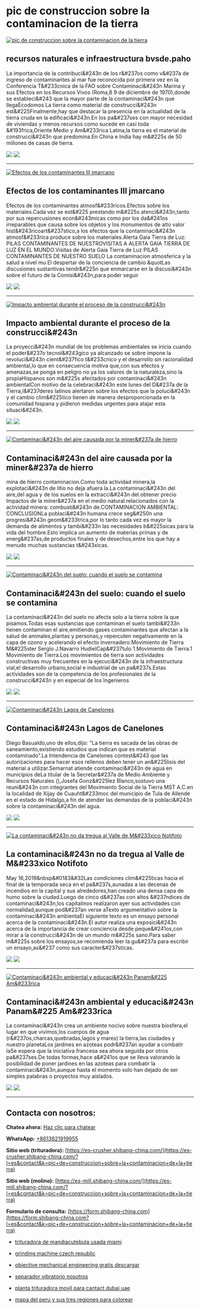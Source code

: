 # pic de construccion sobre la contaminacion de la tierra

<a href="https://swt.shibang-china.com/?l=es&img&k=pic+de+construccion+sobre+la+contaminacion+de+la+tierra" target="_blank">![pic de construccion sobre la contaminacion de la tierra](http://static.shibang-china.com/all-800x300/1202.jpg)</a>

## recursos naturales e infraestructura bvsde.paho
La importancia de la contribuci&#243n de los r&#237os como v&#237a de ingreso de contaminantes al mar fue reconocida por primera vez en la Conferencia T&#233cnica de la FAO sobre Contaminaci&#243n Marina y sus Efectos en los Recursos Vivos (Roma,8 9 de diciembre de 1970),donde se estableci&#243 que la mayor parte de la contaminaci&#243n que llegaEcodomos La tierra como material de construcci&#243n est&#225Finalmente,hay que destacar la presencia en la actualidad de la tierra cruda en la edificaci&#243n.En los pa&#237ses con mayor necesidad de viviendas y menos recursos como sucede en casi toda &#193frica,Oriente Medio y Am&#233rica Latina,la tierra es el material de construcci&#243n que predomina.En China e India hay m&#225s de 50 millones de casas de tierra.


<a href="https://whatsapp.shibangsoft.com/WhatsApp.php" target="_blank" title="WhatsApp">![](http://static.shibang-china.com/icon/whatsapp.png)</a> <a href="https://swt.shibang-china.com/?l=es&icon&k=pic+de+construccion+sobre+la+contaminacion+de+la+tierra" target="_blank">![](http://static.shibang-china.com/icon/chat-es.png)</a>

---

<a href="https://swt.shibang-china.com/?l=es&img&k=pic+de+construccion+sobre+la+contaminacion+de+la+tierra" target="_blank">![Efectos de los contaminantes III jmarcano](http://static.shibang-china.com/all-800x300/1232.jpg)</a>

## Efectos de los contaminantes III jmarcano
Efectos de los contaminantes atmosf&#233ricos.Efectos sobre los materiales.Cada vez se est&#225 prestando m&#225s atenci&#243n,tanto por sus repercusiones econ&#243micas como por los da&#241os irreparables que causa sobre los objetos y los monumentos de alto valor hist&#243ricoart&#237stico,a los efectos que la contaminaci&#243n atmosf&#233rica produce sobre los materiales.Alerta Gaia Tierra de Luz: PILAS CONTAMINANTES DE NUESTROVISITAS A ALERTA GAIA TIERRA DE LUZ EN EL MUNDO.Visitas de Alerta Gaia Tierra de Luz PILAS CONTAMINANTES DE NUESTRO SUELO La contaminacion atmosferica y la salud a nivel mu El despertar de la conciencia de cambio &quotLas discusiones sustantivas tendr&#225n que enmarcarse en la discusi&#243n sobre el futuro de la Comisi&#243n,para poder seguir


<a href="https://whatsapp.shibangsoft.com/WhatsApp.php" target="_blank" title="WhatsApp">![](http://static.shibang-china.com/icon/whatsapp.png)</a> <a href="https://swt.shibang-china.com/?l=es&icon&k=pic+de+construccion+sobre+la+contaminacion+de+la+tierra" target="_blank">![](http://static.shibang-china.com/icon/chat-es.png)</a>

---

<a href="https://swt.shibang-china.com/?l=es&img&k=pic+de+construccion+sobre+la+contaminacion+de+la+tierra" target="_blank">![Impacto ambiental durante el proceso de la construcci&#243n](http://static.shibang-china.com/all-800x300/291.jpg)</a>

## Impacto ambiental durante el proceso de la construcci&#243n
La proyecci&#243n mundial de los problemas ambientales se inicia cuando el poder&#237o tecnol&#243gico ya alcanzado se sobre impone la revoluci&#243n cient&#237fico t&#233cnico y el desarrollo sin racionalidad ambiental,lo que en consecuencia motiva que,con sus efectos y amenazas,se ponga en peligro no ya los valores de la naturaleza,sino la propiaHispanos son m&#225s afectados por contaminaci&#243n ambientalCon motivo de la celebraci&#243n este lunes del D&#237a de la Tierra,l&#237deres latinos alertaron sobre los efectos que la poluci&#243n y el cambio clim&#225tico tienen de manera desproporcionada en la comunidad hispana y pidieron medidas urgentes para atajar esta situaci&#243n.


<a href="https://whatsapp.shibangsoft.com/WhatsApp.php" target="_blank" title="WhatsApp">![](http://static.shibang-china.com/icon/whatsapp.png)</a> <a href="https://swt.shibang-china.com/?l=es&icon&k=pic+de+construccion+sobre+la+contaminacion+de+la+tierra" target="_blank">![](http://static.shibang-china.com/icon/chat-es.png)</a>

---

<a href="https://swt.shibang-china.com/?l=es&img&k=pic+de+construccion+sobre+la+contaminacion+de+la+tierra" target="_blank">![Contaminaci&#243n del aire causada por la miner&#237a de hierro](http://static.shibang-china.com/all-800x300/253.jpg)</a>

## Contaminaci&#243n del aire causada por la miner&#237a de hierro
mina de hierro contaminacion.Como toda actividad minera,la explotaci&#243n de litio no deja afuera la.La contaminaci&#243n del aire,del agua y de los suelos en la extracci&#243n del.obtener precio Impactos de la miner&#237a en el medio natural.relacionados con la actividad minera: combusti&#243n de.CONTAMINACION AMBIENTAL: CONCLUSIONLa poblaci&#243n humana crece seg&#250n una progresi&#243n geom&#233trica,por lo tanto cada vez es mayor la demanda de alimentos y tambi&#233n las necesidades b&#225sicas para la vida del hombre.Esto implica un aumento de materias primas y de energ&#237as,de productos finales y de desechos,entre los que hay a menudo muchas sustancias t&#243xicas.


<a href="https://whatsapp.shibangsoft.com/WhatsApp.php" target="_blank" title="WhatsApp">![](http://static.shibang-china.com/icon/whatsapp.png)</a> <a href="https://swt.shibang-china.com/?l=es&icon&k=pic+de+construccion+sobre+la+contaminacion+de+la+tierra" target="_blank">![](http://static.shibang-china.com/icon/chat-es.png)</a>

---

<a href="https://swt.shibang-china.com/?l=es&img&k=pic+de+construccion+sobre+la+contaminacion+de+la+tierra" target="_blank">![Contaminaci&#243n del suelo: cuando el suelo se contamina](http://static.shibang-china.com/all-800x300/1127.jpg)</a>

## Contaminaci&#243n del suelo: cuando el suelo se contamina
La contaminaci&#243n del suelo no afecta solo a la tierra sobre la que pisamos.Todas esas sustancias que contaminan el suelo tambi&#233n tienen contaminan el aire,emitiendo gases contaminantes que afectan a la salud de animales,plantas y personas,y repercuten negativamente en la capa de ozono y acelerando el efecto invernadero.Movimiento de Tierra M&#225ster Sergio J.Navarro HudielCap&#237tulo 1.Movimiento de Tierra.1 Movimiento de Tierra.Los movimientos de tierra son actividades constructivas muy frecuentes en la ejecuci&#243n de la infraestructura vial,el desarrollo urbano,social e industrial de un pa&#237s.Estas actividades son de la competencia de los profesionales de la construcci&#243n y en especial de los Ingenieros


<a href="https://whatsapp.shibangsoft.com/WhatsApp.php" target="_blank" title="WhatsApp">![](http://static.shibang-china.com/icon/whatsapp.png)</a> <a href="https://swt.shibang-china.com/?l=es&icon&k=pic+de+construccion+sobre+la+contaminacion+de+la+tierra" target="_blank">![](http://static.shibang-china.com/icon/chat-es.png)</a>

---

<a href="https://swt.shibang-china.com/?l=es&img&k=pic+de+construccion+sobre+la+contaminacion+de+la+tierra" target="_blank">![Contaminaci&#243n Lagos de Canelones](http://static.shibang-china.com/all-800x300/601.jpg)</a>

## Contaminaci&#243n Lagos de Canelones
Diego Basualdo,uno de ellos,dijo: "La tierra es sacada de las obras de saneamiento,existiendo estudios que indican que es material contaminado".La Intendencia de Canelones contest&#243 que las autorizaciones para hacer esos rellenos deben tener un an&#225lisis del material a utilizar.Semarnat atiende contaminaci&#243n de agua en municipios deLa titular de la Secretar&#237a de Medio Ambiente y Recursos Naturales (),Josefa Gonz&#225lez Blanco,sostuvo una reuni&#243n con integrantes del Movimiento Social de la Tierra MST A.C.en la localidad de Xijay de Cuauht&#233moc del municipio de Tula de Allende en el estado de Hidalgo,a fin de atender las demandas de la poblaci&#243n sobre la contaminaci&#243n del agua.


<a href="https://whatsapp.shibangsoft.com/WhatsApp.php" target="_blank" title="WhatsApp">![](http://static.shibang-china.com/icon/whatsapp.png)</a> <a href="https://swt.shibang-china.com/?l=es&icon&k=pic+de+construccion+sobre+la+contaminacion+de+la+tierra" target="_blank">![](http://static.shibang-china.com/icon/chat-es.png)</a>

---

<a href="https://swt.shibang-china.com/?l=es&img&k=pic+de+construccion+sobre+la+contaminacion+de+la+tierra" target="_blank">![La contaminaci&#243n no da tregua al Valle de M&#233xico Notifoto](http://static.shibang-china.com/all-800x300/1264.jpg)</a>

## La contaminaci&#243n no da tregua al Valle de M&#233xico Notifoto
May 16,2019&nbsp&#0183&#32Las condiciones clim&#225ticas hacia el final de la temporada seca en el pa&#237s,aunadas a las decenas de incendios en la capital y sus alrededores,han creado una densa capa de humo sobre la ciudad.Luego de cinco d&#237as con altos &#237ndices de contaminaci&#243n,los capitalinos realizaron ayer sus actividades con normalidad,aunque pod&#237an verse aTexto argumentativo sobre la contaminaci&#243n ambientaEl siguiente texto es un ensayo personal acerca de la contaminaci&#243n.El autor realiza una exposici&#243n acerca de la importancia de crear conciencia desde peque&#241os,con mirar a la construcci&#243n de un mundo m&#225s sano.Para saber m&#225s sobre los ensayos,se recomienda leer la gu&#237a para escribir un ensayo,as&#237 como sus caracter&#237sticas.


<a href="https://whatsapp.shibangsoft.com/WhatsApp.php" target="_blank" title="WhatsApp">![](http://static.shibang-china.com/icon/whatsapp.png)</a> <a href="https://swt.shibang-china.com/?l=es&icon&k=pic+de+construccion+sobre+la+contaminacion+de+la+tierra" target="_blank">![](http://static.shibang-china.com/icon/chat-es.png)</a>

---

<a href="https://swt.shibang-china.com/?l=es&img&k=pic+de+construccion+sobre+la+contaminacion+de+la+tierra" target="_blank">![Contaminaci&#243n ambiental y educaci&#243n Panam&#225 Am&#233rica](http://static.shibang-china.com/all-800x300/993.jpg)</a>

## Contaminaci&#243n ambiental y educaci&#243n Panam&#225 Am&#233rica
La contaminaci&#243n crea un ambiente nocivo sobre nuestra biosfera,el lugar en que vivimos,los cuerpos de agua (r&#237os,charcas,quebradas,lagos y mares) la tierra,las ciudades y nuestro planetaLos jardines en azoteas podr&#237an ayudar a combatir laSe espera que la iniciativa francesa sea ahora seguida por otros pa&#237ses.De todas formas,hace a&#241os que se lleva valorando la posibilidad de poner jardines en las azoteas para combatir la contaminaci&#243n,aunque hasta el momento solo han dejado de ser simples palabras o proyectos muy aislados.


<a href="https://whatsapp.shibangsoft.com/WhatsApp.php" target="_blank" title="WhatsApp">![](http://static.shibang-china.com/icon/whatsapp.png)</a> <a href="https://swt.shibang-china.com/?l=es&icon&k=pic+de+construccion+sobre+la+contaminacion+de+la+tierra" target="_blank">![](http://static.shibang-china.com/icon/chat-es.png)</a>

---
## Contacta con nosotros:

**Chatea ahora:** [Haz clic para chatear](https://swt.shibang-china.com?l=es&contact&k=pic+de+construccion+sobre+la+contaminacion+de+la+tierra)

**WhatsApp:**  [+8613621919955](https://whatsapp.shibangsoft.com/WhatsApp.php)

**Sitio web (trituradora):** [https://es-crusher.shibang-china.com/](https://es-crusher.shibang-china.com/?l=es&contact&k=pic+de+construccion+sobre+la+contaminacion+de+la+tierra)

**Sitio web (molino):** [https://es-mill.shibang-china.com/](https://es-mill.shibang-china.com/?l=es&contact&k=pic+de+construccion+sobre+la+contaminacion+de+la+tierra)

**Formulario de consulta:** [https://form.shibang-china.com](https://form.shibang-china.com?l=es&contact&k=pic+de+construccion+sobre+la+contaminacion+de+la+tierra)

* [trituradora de mandiacutebula usada miami](../70/trituradora%20de%20mandiacutebula%20usada%20miami.md)

* [grinding machine czech republic](../78/grinding%20machine%20czech%20republic.md)

* [objective mechanical engineering gratis descargar](../72/objective%20mechanical%20engineering%20gratis%20descargar.md)

* [separador vibratorio nosotros](../72/separador%20vibratorio%20nosotros.md)

* [planta trituradora movil para cantact dubai uae](../79/planta%20trituradora%20movil%20para%20cantact%20dubai%20uae.md)

* [mapa del peru y sus tres regiones para colorear](../75/mapa%20del%20peru%20y%20sus%20tres%20regiones%20para%20colorear.md)